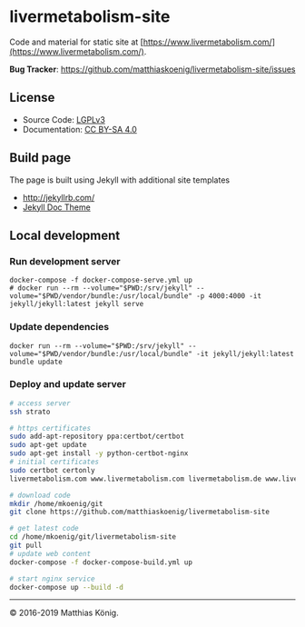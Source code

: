 # livermetabolism-site
Code and material for static site at [https://www.livermetabolism.com/](https://www.livermetabolism.com/).

**Bug Tracker**: https://github.com/matthiaskoenig/livermetabolism-site/issues  

## License
* Source Code: [LGPLv3](http://opensource.org/licenses/GPL-3.0)
* Documentation: [CC BY-SA 4.0](http://creativecommons.org/licenses/by-sa/4.0/)

## Build page
The page is built using Jekyll with additional site templates 
* http://jekyllrb.com/
* [Jekyll Doc Theme](https://aksakalli.github.io/jekyll-doc-theme/)


## Local development
### Run development server
```
docker-compose -f docker-compose-serve.yml up
# docker run --rm --volume="$PWD:/srv/jekyll" --volume="$PWD/vendor/bundle:/usr/local/bundle" -p 4000:4000 -it jekyll/jekyll:latest jekyll serve
```
### Update dependencies
```
docker run --rm --volume="$PWD:/srv/jekyll" --volume="$PWD/vendor/bundle:/usr/local/bundle" -it jekyll/jekyll:latest bundle update
```

### Deploy and update server
```bash
# access server
ssh strato

# https certificates
sudo add-apt-repository ppa:certbot/certbot
sudo apt-get update
sudo apt-get install -y python-certbot-nginx 
# initial certificates
sudo certbot certonly
livermetabolism.com www.livermetabolism.com livermetabolism.de www.livermetabolism.de liver-metabolism.com www.liver-metabolism.com liver-metabolism.de www.liver-metabolism.de

# download code
mkdir /home/mkoenig/git
git clone https://github.com/matthiaskoenig/livermetabolism-site

# get latest code
cd /home/mkoenig/git/livermetabolism-site
git pull
# update web content
docker-compose -f docker-compose-build.yml up

# start nginx service
docker-compose up --build -d
```

----
&copy; 2016-2019 Matthias König.